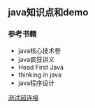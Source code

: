 ## java知识点和demo
### 参考书籍
- java核心技术卷
- java疯狂讲义
- Head First Java
- thinking in java
- java程序设计

[测试超连接]()
